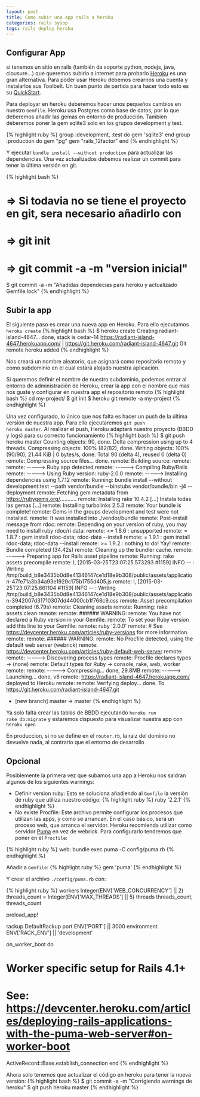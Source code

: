 ```yaml
---
layout: post
title: Como subir una app rails a heroku
categories: rails sysop
tags: rails deploy heroku
---
```


## Configurar App

si tenemos un sitio en rails (también da soporte python, nodejs, java, clousure...) 
que queremos subirlo a internet para probarlo [Heroku](http://www.heroku.com) es una gran alternativa.
Para poder usar Heroku debemos crearnos una cuenta y instalarlos sus Toolbelt. 
Un buen punto de partida para hacer todo esto es su [QuickStart](https://devcenter.heroku.com/articles/quickstart).

Para deployar en heroku deberemos hacer unos pequeños cambios en nuestro <code>Gemfile</code>. 
Heroku usa Postgres como base de datos, por lo que deberemos añadir las gemas en entorno de producción.
Tambien deberemos poner la gem sqlite3 solo en los grupos development y test.

{% highlight ruby %}
group :development, :test do
  gem 'sqlite3'
end
group :production do
  gem "pg"
  gem "rails_12factor"
end
{% endhighlight %}

Y ejecutar <code>bundle install --without production</code> para actualizar las dependencias. 
Una vez actualizados debemos realizar un commit para tener la última versión en git.

{% highlight bash %}
# => Si todavia no se tiene el proyecto en git, sera necesario añadirlo con 
# => git init
# => git commit -a -m "version inicial"
$ git commit -a -m "Añadidas dependecias para heroku y actualizado Gemfile.lock"
{% endhighlight %}

## Subir la app

El siguiente paso es crear una nueva app en Heroku. Para ello ejecutamos <code>heroku create</code>
{% highlight bash %}
$ heroku create
Creating radiant-island-4647... done, stack is cedar-14
https://radiant-island-4647.herokuapp.com/ | https://git.heroku.com/radiant-island-4647.git
Git remote heroku added
{% endhighlight %}

Nos creará un nombre aleatorio, que asignará como repositorio remoto y como subdominio en el cual estará alojado nuestra aplicación.

Si queremos definir el nombre de nuestro subdominio, podemos entrar al entorno de administración de Heroku,
crear la app con el nombre que mas nos guste y configurar en nuestra app el repositorio remoto
{% highlight bash %}
cd my-project/
$ git init
$ heroku git:remote -a my-project
{% endhighlight %}

Una vez configurado, lo único que nos falta es hacer un push de la última versión de nuestra app.
Para ello ejecutaremos <code>git push heroku master</code>. Al realizar el push, Heroku adaptará nuestro proyecto 
(BBDD y logs) para su correcto funcionamiento
{% highlight bash %}
$ git push heroku master
Counting objects: 90, done.
Delta compression using up to 4 threads.
Compressing objects: 100% (82/82), done.
Writing objects: 100% (90/90), 21.44 KiB | 0 bytes/s, done.
Total 90 (delta 4), reused 0 (delta 0)
remote: Compressing source files... done.
remote: Building source:
remote:
remote: -----> Ruby app detected
remote: -----> Compiling Ruby/Rails
remote: -----> Using Ruby version: ruby-2.0.0
remote: -----> Installing dependencies using 1.7.12
remote:        Running: bundle install --without development:test --path vendor/bundle --binstubs vendor/bundle/bin -j4 --deployment
remote:        Fetching gem metadata from https://rubygems.org/...........
remote:        Installing rake 10.4.2
[...] Instala todas las gemas [...]
remote:        Installing turbolinks 2.5.3
remote:        Your bundle is complete!
remote:        Gems in the groups development and test were not installed.
remote:        It was installed into ./vendor/bundle
remote:        Post-install message from rdoc:
remote:        Depending on your version of ruby, you may need to install ruby rdoc/ri data:
remote:        <= 1.8.6 : unsupported
remote:        = 1.8.7 : gem install rdoc-data; rdoc-data --install
remote:        = 1.9.1 : gem install rdoc-data; rdoc-data --install
remote:        >= 1.9.2 : nothing to do! Yay!
remote:        Bundle completed (34.42s)
remote:        Cleaning up the bundler cache.
remote: -----> Preparing app for Rails asset pipeline
remote:        Running: rake assets:precompile
remote:        I, [2015-03-25T23:07:25.573293 #1159]  INFO -- : Writing /tmp/build_b8e3435b0d8e41346147ce1d18e9b308/public/assets/application-47fe71a3b34a93e1929c175b1755d405.js
remote:        I, [2015-03-25T23:07:25.661104 #1159]  INFO -- : Writing /tmp/build_b8e3435b0d8e41346147ce1d18e9b308/public/assets/application-3942007d31710307dd44000cb1f768c9.css
remote:        Asset precompilation completed (6.79s)
remote:        Cleaning assets
remote:        Running: rake assets:clean
remote:
remote: ###### WARNING:
remote:        You have not declared a Ruby version in your Gemfile.
remote:        To set your Ruby version add this line to your Gemfile:
remote:        ruby '2.0.0'
remote:        # See https://devcenter.heroku.com/articles/ruby-versions for more information.
remote:
remote: ###### WARNING:
remote:        No Procfile detected, using the default web server (webrick)
remote:        https://devcenter.heroku.com/articles/ruby-default-web-server
remote:
remote: -----> Discovering process types
remote:        Procfile declares types -> (none)
remote:        Default types for Ruby  -> console, rake, web, worker
remote:
remote: -----> Compressing... done, 29.8MB
remote: -----> Launching... done, v6
remote:        https://radiant-island-4647.herokuapp.com/ deployed to Heroku
remote:
remote: Verifying deploy... done.
To https://git.heroku.com/radiant-island-4647.git
 * [new branch]      master -> master
{% endhighlight %}

Ya solo falta crear las tablas de BBDD ejecutando <code>heroku run rake db:migrate</code> y estaremos dispuesto 
para visualizar nuestra app con <code>heroku open</code>

<div class="note info">
  <p>En produccion, si no se define en el <code>router.rb</code>, la raiz del dominio no devuelve nada, 
  al contrario que el entorno de desarrollo</p>
</div>

## Opcional
Posiblemente la primera vez que subamos una app a Heroku nos saldran algunos de los siguientes warnings: 
- Definir version ruby: Esto se soluciona añadiendo al <code>Gemfile</code> la versión de ruby que utiliza nuestro código:
{% highlight ruby %}
ruby '2.2.1'
{% endhighlight %}
- No existe Procfile: Este archivo permite configurar los procesos que utilizan las apps, y como se arrancan. En el caso básico, 
será un proceso web, que arranca el servidor. Heroku recomienda utilizar como servidor [Puma](https://devcenter.heroku.com/articles/deploying-rails-applications-with-the-puma-web-server) en vez de webrick.
Para configurarlo tendremos que poner en el <code>Procfile</code>:

{% highlight ruby %}
web: bundle exec puma -C config/puma.rb
{% endhighlight %}

Añadir a <code>Gemfile</code>:
{% highlight ruby %}
gem 'puma'
{% endhighlight %}

Y crear el archivo <code>./config/puma.rb</code> con:

{% highlight ruby %}
workers Integer(ENV['WEB_CONCURRENCY'] || 2)
threads_count = Integer(ENV['MAX_THREADS'] || 5)
threads threads_count, threads_count

preload_app!

rackup      DefaultRackup
port        ENV['PORT']     || 3000
environment ENV['RACK_ENV'] || 'development'

on_worker_boot do
  # Worker specific setup for Rails 4.1+
  # See: https://devcenter.heroku.com/articles/deploying-rails-applications-with-the-puma-web-server#on-worker-boot
  ActiveRecord::Base.establish_connection
end
{% endhighlight %}

Ahora solo tenemos que actualizar el código en heroku para tener la nueva versión:
{% highlight bash %}
$ git commit -a -m "Corrigiendo warnings de heroku"
$ git push heroku master
{% endhighlight %}
